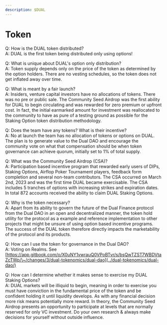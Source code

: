 ```yaml
---
description: $DUAL
---
```


# Token

Q: How is the DUAL token distributed?\
A: DUAL is the first token being distributed only using options!

Q: What is unique about DUAL's option only distribution?\
A: Token supply depends only on the price of the token as determined by the option holders. There are no vesting schedules, so the token does not get inflated away over time.

Q: What is meant by a fair launch?\
A: Insiders, venture capital investors have no allocations of tokens. There was no pre or public sale. The Community Seed Airdrop was the first ability for DUAL to begin circulating and was rewarded for zero premium or upfront cost. In fact, the initial earmarked amount for investment was reallocated to the community to have as pure of a testing ground as possible for the Staking Option token distribution methodology.

Q: Does the team have any tokens? What is their incentive?\
A: No at launch the team has no allocation of tokens or options on DUAL. The plan is to generate value to the Dual DAO and encourage the community vote on what that compensation should be when token governance can achieve quorum, initially set to 1% of total supply.

Q: What was the Community Seed Airdrop (CSA)?\
A: Participation based incentive program that rewarded early users of DIPs, Staking Options, Airflop Poker Tournament players, feedback form completion and several non-team contributors. The CSA occurred on March 2nd, 2023 and was the first time DUAL became exercisable. The CSA includes 5 tranches of options with increasing strikes and expiration dates. In total 872 accounts received the ability to claim DUAL Staking Options.&#x20;

Q: Why is the token necessary?\
A: Apart from its ability to govern the future of the Dual Finance protocol from the Dual DAO in an open and decentralized manner, the token hold utility for the protocol as a example and reference implementation to other projects that might be unsure of using option based incentive programs. The success of the DUAL token therefore directly impacts the marketability of the protocol and its products.

Q: How can I use the token for governance in the Dual DAO?\
A: Voting on Realms. See [https://app.gitbook.com/o/X0uNY1vwrauQ0VPoBTvr/s/bsQwTZST7WBDVtaZcTWp/\~/changes/3/dual-tokenomics/dual-dao](../dual-tokenomics/dual-dao/)

Q: How can I determine whether it makes sense to exercise my DUAL Staking Options?\
A: DUAL markets will be illiquid to begin, meaning in order to exercise you must have conviction in the fundamental price of the token and be confident holding it until liquidity develops. As with any financial decision more risk means potentially more reward. In theory, the Community Seed Airdrop presents an opportunity to participate at levels that are normally reserved for only VC investment. Do your own research & always make decisions for yourself without outside influence.
